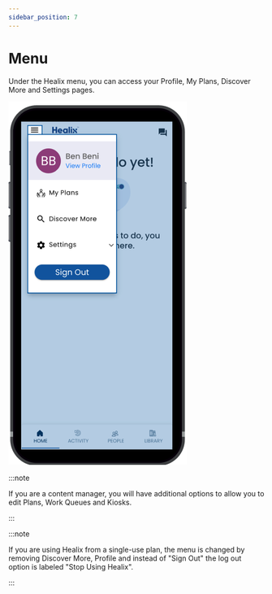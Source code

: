 ```yaml
---
sidebar_position: 7
---
```


# Menu

Under the Healix menu, you can access your Profile, My Plans, Discover More and Settings pages.


![Menu](img/menu.png)

:::note

If you are a content manager, you will have additional options to allow you to edit Plans, Work Queues and Kiosks.

:::

:::note

If you are using Healix from a single-use plan, the menu is changed by removing Discover More, Profile and instead of "Sign Out" the log out option is labeled "Stop Using Healix".

:::

